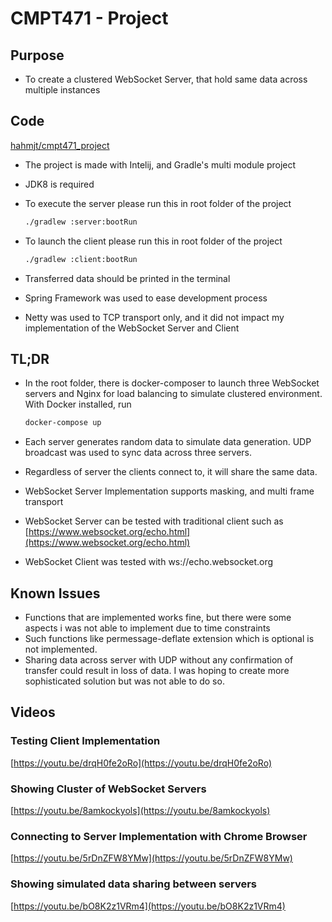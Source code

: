# CMPT471 - Project

## Purpose

- To create a clustered WebSocket Server, that hold same data across multiple instances

## Code

[hahmjt/cmpt471_project](https://github.com/hahmjt/cmpt471_project)

- The project is made with Intelij, and Gradle's multi module project
- JDK8 is required
- To execute the server please run this in root folder of the project

    ```bash
    ./gradlew :server:bootRun
    ```

- To launch the client please run this in root folder of the project

    ```bash
    ./gradlew :client:bootRun
    ```

- Transferred data should be printed in the terminal
- Spring Framework was used to ease development process
- Netty was used to TCP transport only, and it did not impact my implementation of the WebSocket Server and Client

## TL;DR

- In the root folder, there is docker-composer to launch three WebSocket servers and Nginx for load balancing to simulate clustered environment. With Docker installed, run

    ```bash
    docker-compose up
    ```

- Each server generates random data to simulate data generation. UDP broadcast was used to sync data across three servers.
- Regardless of server the clients connect to, it will share the same data.
- WebSocket Server Implementation supports masking, and multi frame transport
- WebSocket Server can be tested with traditional client such as [https://www.websocket.org/echo.html](https://www.websocket.org/echo.html)
- WebSocket Client was tested with ws://echo.websocket.org

## Known Issues

- Functions that are implemented works fine, but there were some aspects i was not able to implement due to time constraints
- Such functions like permessage-deflate extension which is optional is not implemented.
- Sharing data across server with UDP without any confirmation of transfer could result in loss of data. I was hoping to create more sophisticated solution but was not able to do so.

## Videos

### Testing Client Implementation

[https://youtu.be/drqH0fe2oRo](https://youtu.be/drqH0fe2oRo)

### Showing Cluster of WebSocket Servers

[https://youtu.be/8amkockyols](https://youtu.be/8amkockyols)

### Connecting to Server Implementation with Chrome Browser

[https://youtu.be/5rDnZFW8YMw](https://youtu.be/5rDnZFW8YMw)

### Showing simulated data sharing between servers

[https://youtu.be/bO8K2z1VRm4](https://youtu.be/bO8K2z1VRm4)
